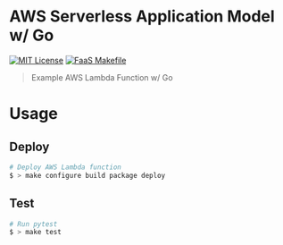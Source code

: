 # AWS Serverless Application Model w/ Go

[![MIT License](https://badgen.now.sh/badge/License/MIT/blue)](https://github.com/sbstjn/faas-sam-lambda-go/blob/master/LICENSE.md)
[![FaaS Makefile](https://badgen.now.sh/badge/FaaS/Makefile/purple)](https://github.com/sbstjn/faas-makefile)

> Example AWS Lambda Function w/ Go

# Usage

## Deploy

```bash
# Deploy AWS Lambda function
$ > make configure build package deploy
```

## Test

```bash
# Run pytest
$ > make test
```
